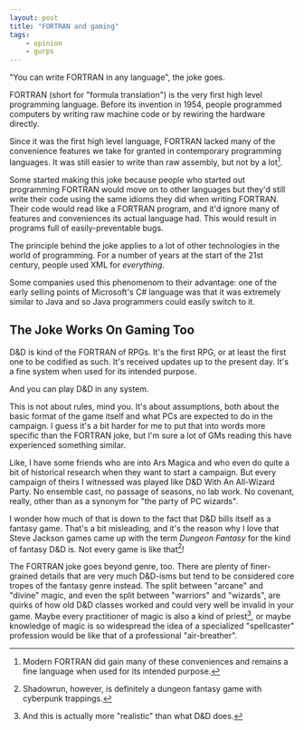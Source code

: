 ```yaml
---
layout: post
title: "FORTRAN and gaming"
tags:
    - opinion
    - gurps
---
```


"You can write FORTRAN in any language", the joke goes.

FORTRAN (short for "formula translation") is the very first high level
programming language. Before its invention in 1954, people programmed computers
by writing raw machine code or by rewiring the hardware directly.

Since it was the first high level language, FORTRAN lacked many of the
convenience features we take for granted in contemporary programming
languages. It was still easier to write than raw assembly, but not by a
lot[^1].

Some started making this joke because people who started out programming FORTRAN
would move on to other languages but they'd still write their code using the
same idioms they did when writing FORTRAN. Their code would read like a FORTRAN
program, and it'd ignore many of features and conveniences its actual language
had. This would result in programs full of easily-preventable bugs.

The principle behind the joke applies to a lot of other technologies in the
world of programming. For a number of years at the start of the 21st century,
people used XML for _everything_.

Some companies used this phenomenom to their advantage: one of the early selling
points of Microsoft's C# language was that it was extremely similar to Java and
so Java programmers could easily switch to it.

## The Joke Works On Gaming Too

D&D is kind of the FORTRAN of RPGs. It's the first RPG, or at least the first
one to be codified as such. It's received updates up to the present day. It's a
fine system when used for its intended purpose.

And you can play D&D in any system.

This is not about rules, mind you. It's about assumptions, both about the basic
format of the game itself and what PCs are expected to do in the campaign. I
guess it's a bit harder for me to put that into words more specific than the
FORTRAN joke, but I'm sure a lot of GMs reading this have experienced something
similar.

Like, I have some friends who are into Ars Magica and who even do quite a bit of
historical research when they want to start a campaign. But every campaign of
theirs I witnessed was played like D&D With An All-Wizard Party. No ensemble
cast, no passage of seasons, no lab work. No covenant, really, other than as a
synonym for "the party of PC wizards".


I wonder how much of that is down to the fact that D&D bills itself as a fantasy
game. That's a bit misleading, and it's the reason why I love that Steve Jackson
games came up with the term _Dungeon Fantasy_ for the kind of fantasy D&D
is. Not every game is like that[^2]!

The FORTRAN joke goes beyond genre, too. There are plenty of finer-grained
details that are very much D&D-isms but tend to be considered core tropes of the
fantasy genre instead. The split between "arcane" and "divine" magic, and even
the split between "warriors" and "wizards", are quirks of how old D&D classes
worked and could very well be invalid in your game. Maybe every practitioner of
magic is also a kind of priest[^3], or maybe knowledge of magic is so widespread
the idea of a specialized "spellcaster" profession would be like that of a
professional "air-breather".

[^1]: Modern FORTRAN did gain many of these conveniences and remains a fine
    language when used for its intended purpose.

[^2]: Shadowrun, however, is definitely a dungeon fantasy game with cyberpunk
    trappings.

[^3]: And this is actually more "realistic" than what D&D does.
